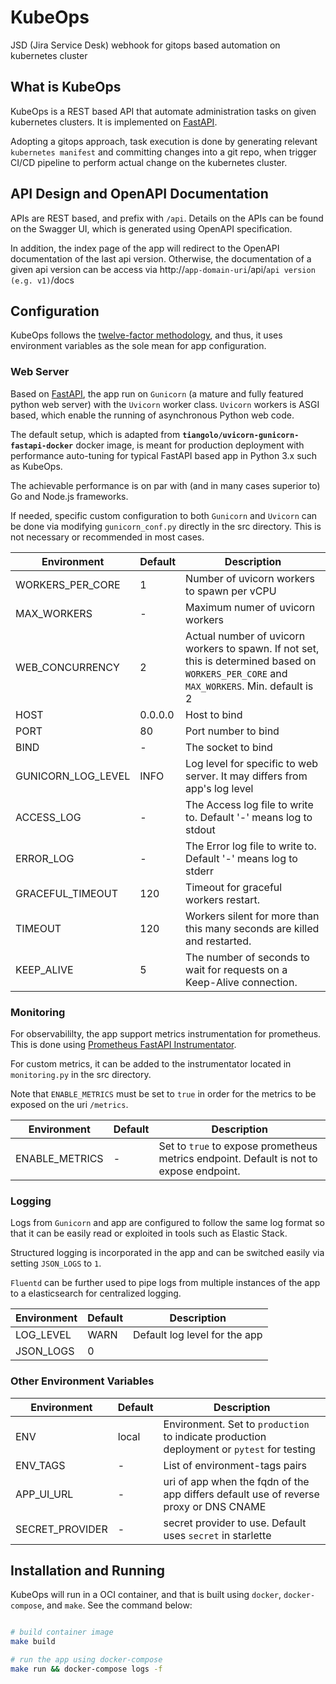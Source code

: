 # KubeOps

JSD (Jira Service Desk) webhook for gitops based automation on kubernetes cluster

## What is KubeOps

KubeOps is a REST based API that automate administration tasks on given kubernetes clusters. It is implemented on [FastAPI](https://fastapi.tiangolo.com).

Adopting a gitops approach, task execution is done by generating relevant `kubernetes manifest` and committing changes into a git repo, when trigger CI/CD pipeline to perform actual change on the kubernetes cluster.

## API Design and OpenAPI Documentation

APIs are REST based, and prefix with `/api`. Details on the APIs can be found on the Swagger UI, which is generated using OpenAPI specification.

In addition, the index page of the app will redirect to the OpenAPI documentation of the last api version. Otherwise, the documentation of a given api version can be access via http://`app-domain-uri`/api/`api version (e.g. v1)`/docs

## Configuration

KubeOps follows the [twelve-factor methodology](https://12factor.net/), and thus, it uses environment variables as the sole mean for app configuration.

### Web Server

Based on [FastAPI](https://fastapi.tiangolo.com), the app run on `Gunicorn` (a mature and fully featured python web server) with the `Uvicorn` worker class. `Uvicorn` workers is ASGI based, which enable the running of asynchronous Python web code.

The default setup, which is adapted from **`tiangolo/uvicorn-gunicorn-fastapi-docker`** docker image, is meant for production deployment with performance auto-tuning for typical FastAPI based app in Python 3.x such as KubeOps.

The achievable performance is on par with (and in many cases superior to) Go and Node.js frameworks.

If needed, specific custom configuration to both `Gunicorn` and `Uvicorn` can be done via modifying `gunicorn_conf.py` directly in the src directory. This is not necessary or recommended in most cases.

| Environment | Default | Description |
|-------------|---------|-------------|
| WORKERS_PER_CORE | 1 | Number of uvicorn workers to spawn per vCPU |
| MAX_WORKERS | - | Maximum numer of uvicorn workers |
| WEB_CONCURRENCY | 2 | Actual number of uvicorn workers to spawn. If not set, this is determined based on `WORKERS_PER_CORE` and `MAX_WORKERS`. Min. default is 2 |
| HOST | 0.0.0.0 | Host to bind |
| PORT | 80 | Port number to bind |
| BIND | - | The socket to bind |
| GUNICORN_LOG_LEVEL | INFO | Log level for specific to web server. It may differs from app's log level |
| ACCESS_LOG | - | The Access log file to write to. Default '-'  means log to stdout |
| ERROR_LOG | - | The Error log file to write to. Default '-'  means log to stderr |
| GRACEFUL_TIMEOUT | 120 | Timeout for graceful workers restart. |
| TIMEOUT | 120 | Workers silent for more than this many seconds are killed and restarted. |
| KEEP_ALIVE | 5 | The number of seconds to wait for requests on a Keep-Alive connection. |

### Monitoring

For observabililty, the app support metrics instrumentation for  prometheus. This is done using [Prometheus FastAPI Instrumentator](https://pypi.org/project/prometheus-fastapi-instrumentator/).

For custom metrics, it can be added to the instrumentator located in `monitoring.py` in the src directory.

Note that `ENABLE_METRICS` must be set to `true` in order for the metrics to be exposed on the uri `/metrics`.

| Environment | Default | Description |
|-------------|---------|-------------|
| ENABLE_METRICS | - | Set to `true` to expose prometheus metrics endpoint. Default is not to expose endpoint.  |

### Logging

Logs from `Gunicorn` and app are configured to follow the same log format so that it can be easily read or exploited in tools such as Elastic Stack.

Structured logging is incorporated in the app and can be switched easily via setting `JSON_LOGS` to `1`.

`Fluentd` can be further used to pipe logs from multiple instances of the app to a elasticsearch for centralized logging.

| Environment | Default | Description |
|-------------|---------|-------------|
| LOG_LEVEL | WARN | Default log level for the app |
| JSON_LOGS | 0 |

### Other Environment Variables

| Environment | Default | Description |
|-------------|---------|-------------|
| ENV | local | Environment. Set to `production` to indicate production deployment or `pytest` for testing |
| ENV_TAGS | - | List of environment-tags pairs |
| APP_UI_URL | - | uri of app when the fqdn of the app differs default use of reverse proxy or DNS CNAME |
| SECRET_PROVIDER | - | secret provider to use. Default uses `secret` in starlette |

## Installation and Running

KubeOps will run in a OCI container, and that is built using `docker`, `docker-compose`, and `make`. See the command below:

```bash

# build container image
make build

# run the app using docker-compose
make run && docker-compose logs -f
```

